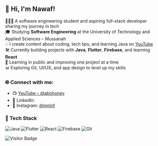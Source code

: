 ## 👋 Hi, I'm Nawaf!

👨🏻‍💻 A software engineering student and aspiring full-stack developer sharing my journey in tech  
🎓 Studying **Software Engineering** at the University of Technology and Applied Sciences – Mussanah  
💡 I create content about coding, tech tips, and learning Java on [YouTube](https://www.youtube.com/@abohoney)  
🛠️ Currently building projects with **Java**, **Flutter**, **Firebase**, and learning **React**  
🌱 Learning in public and improving one project at a time  
📊 Exploring Git, UI/UX, and app design to level up my skills  

### 🌐 Connect with me:

- 📺 [YouTube – @abohoney](https://www.youtube.com/@abohoney)
- 💼 LinkedIn: 
- 📸 Instagram: [@mninf]([https://instagram.com/your_instagram](https://www.instagram.com/mninf/))

### 🚀 Tech Stack

![Java](https://img.shields.io/badge/Java-ED8B00?style=for-the-badge&logo=java&logoColor=white)
![Flutter](https://img.shields.io/badge/Flutter-02569B?style=for-the-badge&logo=flutter&logoColor=white)
![React](https://img.shields.io/badge/React-20232A?style=for-the-badge&logo=react&logoColor=61DAFB)
![Firebase](https://img.shields.io/badge/Firebase-FFCA28?style=for-the-badge&logo=firebase&logoColor=black)
![Git](https://img.shields.io/badge/Git-F05032?style=for-the-badge&logo=git&logoColor=white)


![Visitor Badge](https://visitor-badge.laobi.icu/badge?page_id=nawafseed)

